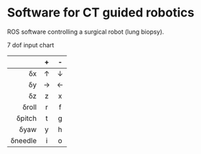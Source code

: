 # Software for CT guided robotics

ROS software controlling a surgical robot (lung biopsy).

7 dof input chart

| | + | - |
|--:|:-:|:-:|
|&#948;x|&#8593;|&#8595;|
|&#948;y|&#8594;|&#8592;|
|&#948;z|z|x|
|&#948;roll|r|f|
|&#948;pitch|t|g|
|&#948;yaw|y|h|
|&#948;needle|i|o|




